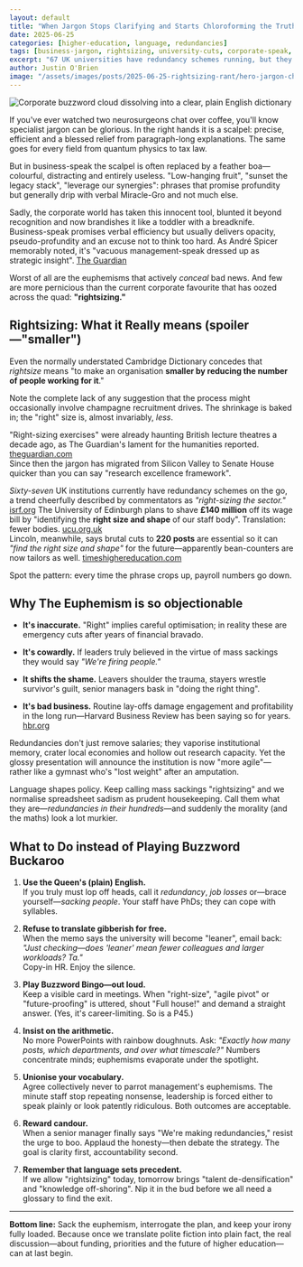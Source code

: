 ```yaml
---
layout: default
title: "When Jargon Stops Clarifying and Starts Chloroforming the Truth: A Brief Rant About 'Rightsizing' in UK Universities"
date: 2025-06-25
categories: [higher-education, language, redundancies]
tags: [business-jargon, rightsizing, university-cuts, corporate-speak, euphemisms, academic-jobs, redundancy]
excerpt: "67 UK universities have redundancy schemes running, but they're calling it 'rightsizing.' It's time to sack the euphemism and interrogate the plan."
author: Justin O'Brien
image: "/assets/images/posts/2025-06-25-rightsizing-rant/hero-jargon-chloroform.jpg"
---
```


![Corporate buzzword cloud dissolving into a clear, plain English dictionary](/assets/images/posts/2025-07-15-rightsizing-rant/rightsizing.jpg)

If you've ever watched two neurosurgeons chat over coffee, you'll know specialist jargon can be glorious. In the right hands it is a scalpel: precise, efficient and a blessed relief from paragraph-long explanations. The same goes for every field from quantum physics to tax law.

But in business-speak the scalpel is often replaced by a feather boa—colourful, distracting and entirely useless. "Low-hanging fruit", "sunset the legacy stack", "leverage our synergies": phrases that promise profundity but generally drip with verbal Miracle-Gro and not much else.

Sadly, the corporate world has taken this innocent tool, blunted it beyond recognition and now brandishes it like a toddler with a breadknife. Business-speak promises verbal efficiency but usually delivers opacity, pseudo-profundity and an excuse not to think too hard. As André Spicer memorably noted, it's "vacuous management-speak dressed up as strategic insight". [The Guardian](https://www.theguardian.com/news/2017/nov/23/from-inboxing-to-thought-showers-how-business-bullshit-took-over)

Worst of all are the euphemisms that actively _conceal_ bad news. And few are more pernicious than the current corporate favourite that has oozed across the quad: **"rightsizing."**

## Rightsizing: What it Really means (spoiler—"smaller")

Even the normally understated Cambridge Dictionary concedes that _rightsize_ means "to make an organisation **smaller by reducing the number of people working for it**."

Note the complete lack of any suggestion that the process might occasionally involve champagne recruitment drives. The shrinkage is baked in; the "right" size is, almost invariably, _less_.

"Right-sizing exercises" were already haunting British lecture theatres a decade ago, as The Guardian's lament for the humanities reported. [theguardian.com](https://www.theguardian.com/education/2015/mar/29/war-against-humanities-at-britains-universities)  
Since then the jargon has migrated from Silicon Valley to Senate House quicker than you can say "research excellence framework".

_Sixty-seven_ UK institutions currently have redundancy schemes on the go, a trend cheerfully described by commentators as _"right-sizing the sector."_ [isrf.org](https://isrf.org/blog/radical-rethinking-coming-up) 
The University of Edinburgh plans to shave **£140 million** off its wage bill by "identifying the **right size and shape** of our staff body". Translation: fewer bodies. [ucu.org.uk](https://www.ucu.org.uk/article/13929/Edinburgh-university-principal-announces-university-planning-140million-of-cuts)  
Lincoln, meanwhile, says brutal cuts to **220 posts** are essential so it can _"find the right size and shape"_ for the future—apparently bean-counters are now tailors as well. [timeshighereducation.com](https://www.timeshighereducation.com/news/lincoln-faces-strike-threat-after-putting-220-staff-risk)

Spot the pattern: every time the phrase crops up, payroll numbers go down.

## Why The Euphemism is so objectionable

- **It's inaccurate.** "Right" implies careful optimisation; in reality these are emergency cuts after years of financial bravado.
	
- **It's cowardly.** If leaders truly believed in the virtue of mass sackings they would say _"We're firing people."_
	
- **It shifts the shame.** Leavers shoulder the trauma, stayers wrestle survivor's guilt, senior managers bask in "doing the right thing".
	
- **It's bad business.** Routine lay-offs damage engagement and profitability in the long run—Harvard Business Review has been saying so for years. [hbr.org](https://hbr.org/2018/05/layoffs-that-dont-break-your-company)

Redundancies don't just remove salaries; they vaporise institutional memory, crater local economies and hollow out research capacity. Yet the glossy presentation will announce the institution is now "more agile"—rather like a gymnast who's "lost weight" after an amputation.

Language shapes policy. Keep calling mass sackings "rightsizing" and we normalise spreadsheet sadism as prudent housekeeping. Call them what they are—_redundancies in their hundreds_—and suddenly the morality (and the maths) look a lot murkier.

## What to Do instead of Playing Buzzword Buckaroo

1. **Use the Queen's (plain) English.**  
   If you truly must lop off heads, call it _redundancy_, _job losses_ or—brace yourself—_sacking people_. Your staff have PhDs; they can cope with syllables.

2. **Refuse to translate gibberish for free.**  
   When the memo says the university will become "leaner", email back:  
   _"Just checking—does 'leaner' mean fewer colleagues and larger workloads? Ta."_  
   Copy-in HR. Enjoy the silence.

3. **Play Buzzword Bingo—out loud.**  
   Keep a visible card in meetings. When "right-size", "agile pivot" or "future-proofing" is uttered, shout "Full house!" and demand a straight answer. (Yes, it's career-limiting. So is a P45.)

4. **Insist on the arithmetic.**  
   No more PowerPoints with rainbow doughnuts. Ask: _"Exactly how many posts, which departments, and over what timescale?"_ Numbers concentrate minds; euphemisms evaporate under the spotlight.

5. **Unionise your vocabulary.**  
   Agree collectively never to parrot management's euphemisms. The minute staff stop repeating nonsense, leadership is forced either to speak plainly or look patently ridiculous. Both outcomes are acceptable.

6. **Reward candour.**  
   When a senior manager finally says "We're making redundancies," resist the urge to boo. Applaud the honesty—then debate the strategy. The goal is clarity first, accountability second.

7. **Remember that language sets precedent.**  
   If we allow "rightsizing" today, tomorrow brings "talent de-densification" and "knowledge off-shoring". Nip it in the bud before we all need a glossary to find the exit.

---

**Bottom line:** Sack the euphemism, interrogate the plan, and keep your irony fully loaded. Because once we translate polite fiction into plain fact, the real discussion—about funding, priorities and the future of higher education—can at last begin.
